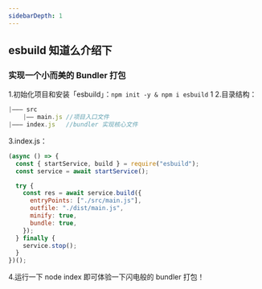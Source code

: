 ```yaml
---
sidebarDepth: 1
---
```


## esbuild 知道么介绍下

### 实现一个小而美的 Bundler 打包

1.初始化项目和安装「esbuild」：`npm init -y & npm i esbuild`
1 2.目录结构：

```js
|——— src
    |—— main.js //项目入口文件
|——— index.js   //bundler 实现核心文件
```

3.index.js：

```js
(async () => {
  const { startService, build } = require("esbuild");
  const service = await startService();

  try {
    const res = await service.build({
      entryPoints: ["./src/main.js"],
      outfile: "./dist/main.js",
      minify: true,
      bundle: true,
    });
  } finally {
    service.stop();
  }
})();
```

4.运行一下 node index 即可体验一下闪电般的 bundler 打包！
